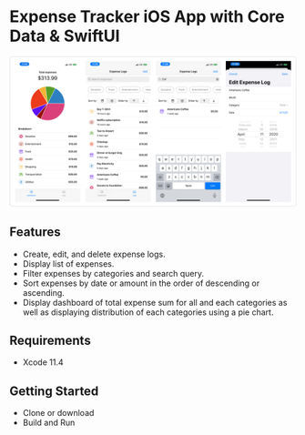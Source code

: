 # Expense Tracker iOS App with Core Data & SwiftUI

![Alt text](./promo.png?raw=true "Building Expense Tracker iOS App with Core Data & SwiftUI")

## Features
* Create, edit, and delete expense logs.
* Display list of expenses.
* Filter expenses by categories and search query.
* Sort expenses by date or amount in the order of descending or ascending.
* Display dashboard of total expense sum for all and each categories as well as displaying distribution of each categories using a pie chart.

## Requirements
- Xcode 11.4

## Getting Started
- Clone or download
- Build and Run
